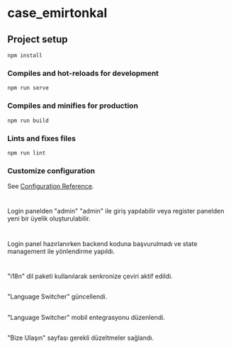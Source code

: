 # case_emirtonkal

## Project setup

```
npm install
```

### Compiles and hot-reloads for development

```
npm run serve
```

### Compiles and minifies for production

```
npm run build
```

### Lints and fixes files

```
npm run lint
```

### Customize configuration

See [Configuration Reference](https://cli.vuejs.org/config/).

#

Login panelden "admin" "admin" ile giriş yapılabilir veya register panelden yeni bir üyelik oluşturulabilir.

#

Login panel hazırlanırken backend koduna başvurulmadı ve state management ile yönlendirme yapıldı.

#

"i18n" dil paketi kullanılarak senkronize çeviri aktif edildi.

##

"Language Switcher" güncellendi.

##

"Language Switcher" mobil entegrasyonu düzenlendi.

##

"Bize Ulaşın" sayfası gerekli düzeltmeler sağlandı.

